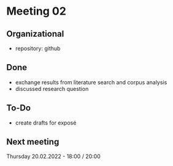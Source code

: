 # Meeting 02

## Organizational
- repository: github

## Done
- exchange results from literature search and corpus analysis
- discussed research question

## To-Do
- create drafts for exposé

## Next meeting
Thursday 20.02.2022 - 18:00 / 20:00
